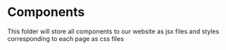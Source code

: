 # Components

This folder will store all components to our website as jsx files and styles corresponding to each page as css files
